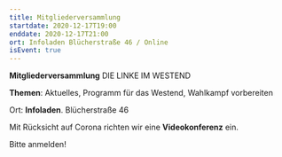 ```yaml
---
title: Mitgliederversammlung
startdate: 2020-12-17T19:00
enddate: 2020-12-17T21:00
ort: Infoladen Blücherstraße 46 / Online
isEvent: true
---
```


**Mitgliederversammlung**
DIE LINKE IM WESTEND

**Themen**:
Aktuelles, Programm für das Westend, Wahlkampf vorbereiten

Ort: **Infoladen**. Blücherstraße 46

Mit Rücksicht auf Corona richten wir eine **Videokonferenz** ein.

Bitte anmelden!
